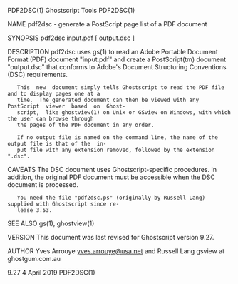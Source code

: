 PDF2DSC(1)                                 Ghostscript Tools                                PDF2DSC(1)

NAME
       pdf2dsc - generate a PostScript page list of a PDF document

SYNOPSIS
       pdf2dsc input.pdf [ output.dsc ]

DESCRIPTION
       pdf2dsc  uses  gs(1)  to  read an Adobe Portable Document Format (PDF) document "input.pdf" and
       create a PostScript(tm) document "output.dsc" that conforms  to  Adobe's  Document  Structuring
       Conventions (DSC) requirements.

       This  new  document simply tells Ghostscript to read the PDF file and to display pages one at a
       time.  The generated document can then be viewed with any PostScript  viewer  based  on  Ghost‐
       script,  like ghostview(1) on Unix or GSview on Windows, with which the user can browse through
       the pages of the PDF document in any order.

       If no output file is named on the command line, the name of the output file is that of the  in‐
       put file with any extension removed, followed by the extension ".dsc".

CAVEATS
       The  DSC document uses Ghostscript-specific procedures.  In addition, the original PDF document
       must be accessible when the DSC document is processed.

       You need the file "pdf2dsc.ps" (originally by Russell Lang) supplied with Ghostscript since re‐
       lease 3.53.

SEE ALSO
       gs(1), ghostview(1)

VERSION
       This document was last revised for Ghostscript version 9.27.

AUTHOR
       Yves Arrouye <yves.arrouye@usa.net> and Russell Lang gsview at ghostgum.com.au

9.27                                         4 April 2019                                   PDF2DSC(1)
